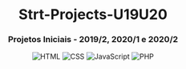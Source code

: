 <div align="center">

# Strt-Projects-U19U20

### Projetos Iniciais - 2019/2, 2020/1 e 2020/2

![HTML](https://img.shields.io/badge/html-%2320232a.svg?style=for-the-badge&logo=html5&logoColor=%23E34F26)
![CSS](https://img.shields.io/badge/css-%2320232a.svg?style=for-the-badge&logo=css3&logoColor=%231572B6)
![JavaScript](https://img.shields.io/badge/javascript-%2320232a.svg?style=for-the-badge&logo=javascript&logoColor=%23F7DF1E)
![PHP](https://img.shields.io/badge/php-%2320232a.svg?style=for-the-badge&logo=php&logoColor=%23777BB4)

</div>
